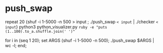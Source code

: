 # push_swap

repeat 20 {shuf -i 1-5000 -n 500 > input ; ./push_swap `< input` | ./checker `< input`}
python3 python_visualizer.py `ruby -e "puts (1..100).to_a.shuffle.join(' ')"`

for i in (seq 1 20); set ARGS (shuf -i 1-5000 -n 500); ./push_swap $ARGS | wc -l; end;
